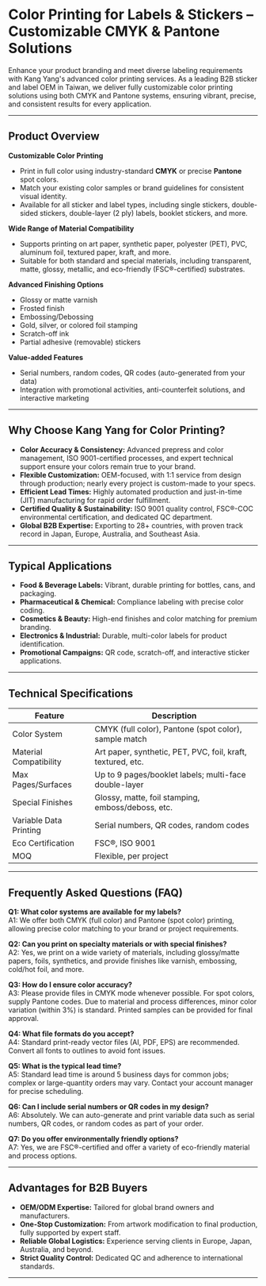 # Color Printing for Labels & Stickers – Customizable CMYK & Pantone Solutions

Enhance your product branding and meet diverse labeling requirements with Kang Yang's advanced color printing services. As a leading B2B sticker and label OEM in Taiwan, we deliver fully customizable color printing solutions using both CMYK and Pantone systems, ensuring vibrant, precise, and consistent results for every application.

---

## Product Overview

**Customizable Color Printing**
- Print in full color using industry-standard **CMYK** or precise **Pantone** spot colors.
- Match your existing color samples or brand guidelines for consistent visual identity.
- Available for all sticker and label types, including single stickers, double-sided stickers, double-layer (2 ply) labels, booklet stickers, and more.

**Wide Range of Material Compatibility**
- Supports printing on art paper, synthetic paper, polyester (PET), PVC, aluminum foil, textured paper, kraft, and more.
- Suitable for both standard and special materials, including transparent, matte, glossy, metallic, and eco-friendly (FSC®-certified) substrates.

**Advanced Finishing Options**
- Glossy or matte varnish
- Frosted finish
- Embossing/Debossing
- Gold, silver, or colored foil stamping
- Scratch-off ink
- Partial adhesive (removable) stickers

**Value-added Features**
- Serial numbers, random codes, QR codes (auto-generated from your data)
- Integration with promotional activities, anti-counterfeit solutions, and interactive marketing

---

## Why Choose Kang Yang for Color Printing?

- **Color Accuracy & Consistency:** Advanced prepress and color management, ISO 9001-certified processes, and expert technical support ensure your colors remain true to your brand.
- **Flexible Customization:** OEM-focused, with 1:1 service from design through production; nearly every project is custom-made to your specs.
- **Efficient Lead Times:** Highly automated production and just-in-time (JIT) manufacturing for rapid order fulfillment.
- **Certified Quality & Sustainability:** ISO 9001 quality control, FSC®-COC environmental certification, and dedicated QC department.
- **Global B2B Expertise:** Exporting to 28+ countries, with proven track record in Japan, Europe, Australia, and Southeast Asia.

---

## Typical Applications

- **Food & Beverage Labels:** Vibrant, durable printing for bottles, cans, and packaging.
- **Pharmaceutical & Chemical:** Compliance labeling with precise color coding.
- **Cosmetics & Beauty:** High-end finishes and color matching for premium branding.
- **Electronics & Industrial:** Durable, multi-color labels for product identification.
- **Promotional Campaigns:** QR code, scratch-off, and interactive sticker applications.

---

## Technical Specifications

| Feature                  | Description                                             |
|--------------------------|--------------------------------------------------------|
| Color System             | CMYK (full color), Pantone (spot color), sample match  |
| Material Compatibility   | Art paper, synthetic, PET, PVC, foil, kraft, textured, etc. |
| Max Pages/Surfaces       | Up to 9 pages/booklet labels; multi-face double-layer  |
| Special Finishes         | Glossy, matte, foil stamping, emboss/deboss, etc.      |
| Variable Data Printing   | Serial numbers, QR codes, random codes                 |
| Eco Certification        | FSC®, ISO 9001                                         |
| MOQ                      | Flexible, per project                                  |

---

## Frequently Asked Questions (FAQ)

**Q1: What color systems are available for my labels?**  
A1: We offer both CMYK (full color) and Pantone (spot color) printing, allowing precise color matching to your brand or project requirements.

**Q2: Can you print on specialty materials or with special finishes?**  
A2: Yes, we print on a wide variety of materials, including glossy/matte papers, foils, synthetics, and provide finishes like varnish, embossing, cold/hot foil, and more.

**Q3: How do I ensure color accuracy?**  
A3: Please provide files in CMYK mode whenever possible. For spot colors, supply Pantone codes. Due to material and process differences, minor color variation (within 3%) is standard. Printed samples can be provided for final approval.

**Q4: What file formats do you accept?**  
A4: Standard print-ready vector files (AI, PDF, EPS) are recommended. Convert all fonts to outlines to avoid font issues.

**Q5: What is the typical lead time?**  
A5: Standard lead time is around 5 business days for common jobs; complex or large-quantity orders may vary. Contact your account manager for precise scheduling.

**Q6: Can I include serial numbers or QR codes in my design?**  
A6: Absolutely. We can auto-generate and print variable data such as serial numbers, QR codes, or random codes as part of your order.

**Q7: Do you offer environmentally friendly options?**  
A7: Yes, we are FSC®-certified and offer a variety of eco-friendly material and process options.

---

## Advantages for B2B Buyers

- **OEM/ODM Expertise:** Tailored for global brand owners and manufacturers.
- **One-Stop Customization:** From artwork modification to final production, fully supported by expert staff.
- **Reliable Global Logistics:** Experience serving clients in Europe, Japan, Australia, and beyond.
- **Strict Quality Control:** Dedicated QC and adherence to international standards.

---